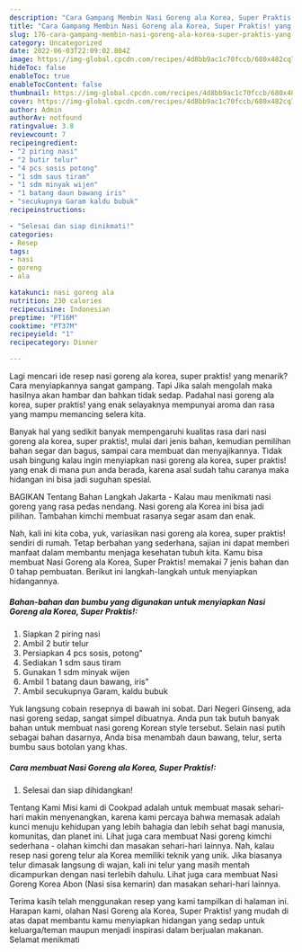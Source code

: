 ```yaml
---
description: "Cara Gampang Membin Nasi Goreng ala Korea, Super Praktis! yang Enak Banget"
title: "Cara Gampang Membin Nasi Goreng ala Korea, Super Praktis! yang Enak Banget"
slug: 176-cara-gampang-membin-nasi-goreng-ala-korea-super-praktis-yang-enak-banget
category: Uncategorized
date: 2022-06-03T22:09:02.804Z
image: https://img-global.cpcdn.com/recipes/4d8bb9ac1c70fccb/680x482cq70/nasi-goreng-ala-korea-super-praktis-foto-resep-utama.jpg
hideToc: false
enableToc: true
enableTocContent: false
thumbnail: https://img-global.cpcdn.com/recipes/4d8bb9ac1c70fccb/680x482cq70/nasi-goreng-ala-korea-super-praktis-foto-resep-utama.jpg
cover: https://img-global.cpcdn.com/recipes/4d8bb9ac1c70fccb/680x482cq70/nasi-goreng-ala-korea-super-praktis-foto-resep-utama.jpg
author: Admin
authorAv: notfound
ratingvalue: 3.8
reviewcount: 7
recipeingredient:
- "2 piring nasi"
- "2 butir telur"
- "4 pcs sosis potong"
- "1 sdm saus tiram"
- "1 sdm minyak wijen"
- "1 batang daun bawang iris"
- "secukupnya Garam kaldu bubuk"
recipeinstructions:

- "Selesai dan siap dinikmati!"
categories:
- Resep
tags:
- nasi
- goreng
- ala

katakunci: nasi goreng ala 
nutrition: 230 calories
recipecuisine: Indonesian
preptime: "PT16M"
cooktime: "PT37M"
recipeyield: "1"
recipecategory: Dinner

---
```



Lagi mencari ide resep nasi goreng ala korea, super praktis! yang menarik? Cara menyiapkannya sangat gampang. Tapi Jika salah mengolah maka hasilnya akan hambar dan bahkan tidak sedap. Padahal nasi goreng ala korea, super praktis! yang enak selayaknya mempunyai aroma dan rasa yang mampu memancing selera kita.


Banyak hal yang sedikit banyak mempengaruhi kualitas rasa dari nasi goreng ala korea, super praktis!, mulai dari jenis bahan, kemudian pemilihan bahan segar dan bagus, sampai cara membuat dan menyajikannya. Tidak usah bingung kalau ingin menyiapkan nasi goreng ala korea, super praktis! yang enak di mana pun anda berada, karena asal sudah tahu caranya maka hidangan ini bisa jadi suguhan spesial.

BAGIKAN Tentang Bahan Langkah Jakarta - Kalau mau menikmati nasi goreng yang rasa pedas nendang. Nasi goreng ala Korea ini bisa jadi pilihan. Tambahan kimchi membuat rasanya segar asam dan enak.


Nah, kali ini kita coba, yuk, variasikan nasi goreng ala korea, super praktis! sendiri di rumah. Tetap berbahan yang sederhana, sajian ini dapat memberi manfaat dalam membantu menjaga kesehatan tubuh kita. Kamu bisa membuat Nasi Goreng ala Korea, Super Praktis! memakai 7 jenis bahan dan 0 tahap pembuatan. Berikut ini langkah-langkah untuk menyiapkan hidangannya.

<!--inarticleads1-->

##### Bahan-bahan dan bumbu yang digunakan untuk menyiapkan Nasi Goreng ala Korea, Super Praktis!:

1. Siapkan 2 piring nasi
1. Ambil 2 butir telur
1. Persiapkan 4 pcs sosis, potong&#34;
1. Sediakan 1 sdm saus tiram
1. Gunakan 1 sdm minyak wijen
1. Ambil 1 batang daun bawang, iris&#34;
1. Ambil secukupnya Garam, kaldu bubuk


Yuk langsung cobain resepnya di bawah ini sobat. Dari Negeri Ginseng, ada nasi goreng sedap, sangat simpel dibuatnya. Anda pun tak butuh banyak bahan untuk membuat nasi goreng Korean style tersebut. Selain nasi putih sebagai bahan dasarnya, Anda bisa menambah daun bawang, telur, serta bumbu saus botolan yang khas. 

<!--inarticleads2-->

##### Cara membuat Nasi Goreng ala Korea, Super Praktis!:


1. Selesai dan siap dihidangkan!

Tentang Kami Misi kami di Cookpad adalah untuk membuat masak sehari-hari makin menyenangkan, karena kami percaya bahwa memasak adalah kunci menuju kehidupan yang lebih bahagia dan lebih sehat bagi manusia, komunitas, dan planet ini. Lihat juga cara membuat Nasi goreng kimchi sederhana - olahan kimchi dan masakan sehari-hari lainnya. Nah, kalau resep nasi goreng telur ala Korea memiliki teknik yang unik. Jika biasanya telur dimasak langsung di wajan, kali ini telur yang masih mentah dicampurkan dengan nasi terlebih dahulu. Lihat juga cara membuat Nasi Goreng Korea Abon (Nasi sisa kemarin) dan masakan sehari-hari lainnya. 

Terima kasih telah menggunakan resep yang kami tampilkan di halaman ini. Harapan kami, olahan Nasi Goreng ala Korea, Super Praktis! yang mudah di atas dapat membantu kamu menyiapkan hidangan yang sedap untuk keluarga/teman maupun menjadi inspirasi dalam berjualan makanan. Selamat menikmati
